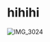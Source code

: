 # hihihi
![IMG_3024](https://github.com/user-attachments/assets/5f3c4155-4e2a-4757-a4bf-3dc7e9a6346f)
